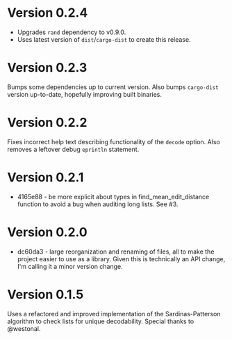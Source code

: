 # Version 0.2.4
* Upgrades `rand` dependency to v0.9.0.
* Uses latest version of `dist`/`cargo-dist` to create this release.

# Version 0.2.3

Bumps some dependencies up to current version. Also bumps `cargo-dist` version up-to-date, hopefully improving built binaries.

# Version 0.2.2

Fixes incorrect help text describing functionality of the `decode` option. Also removes a leftover debug `eprintln` statement.

# Version 0.2.1

* 4165e88 - be more explicit about types in find_mean_edit_distance function to avoid a bug when auditing long lists. See #3.

# Version 0.2.0

* dc60da3 - large reorganization and renaming of files, all to make the project easier to use as a library. Given this is technically an API change, I'm calling it a minor version change.

# Version 0.1.5

Uses a refactored and improved implementation of the Sardinas-Patterson algorithm to check lists for unique decodability. Special thanks to @westonal.
